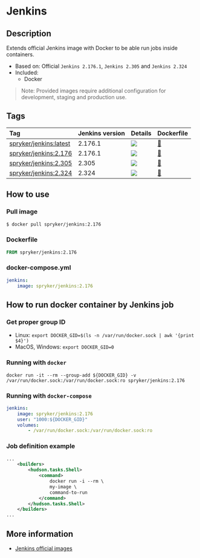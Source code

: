 # Jenkins

## Description

Extends official Jenkins image with Docker to be able run jobs inside containers.

* Based on: Official `Jenkins 2.176.1`, `Jenkins 2.305` and `Jenkins 2.324`
* Included:
    - Docker

> Note: Provided images require additional configuration for development, staging and production use.

## Tags

| Tag     | Jenkins version     | Details     | Dockerfile     |
| :------------- | :------------- | :------------- | :------------- |
| [spryker/jenkins:latest](https://hub.docker.com/r/spryker/jenkins/tags) | 2.176.1 | [![](https://images.microbadger.com/badges/image/spryker/jenkins:latest.svg)](https://microbadger.com/images/spryker/jenkins:latest "Get your own image badge on microbadger.com") | [:link:](https://github.com/spryker/docker-jenkins/blob/master/2.176/Dockerfile) |
| [spryker/jenkins:2.176](https://hub.docker.com/r/spryker/jenkins/tags)  | 2.176.1 | [![](https://images.microbadger.com/badges/image/spryker/jenkins:2.176.svg)](https://microbadger.com/images/spryker/jenkins:2.176 "Get your own image badge on microbadger.com") | [:link:](https://github.com/spryker/docker-jenkins/blob/master/2.176/Dockerfile) |
| [spryker/jenkins:2.305](https://hub.docker.com/r/spryker/jenkins/tags)  | 2.305 | [![](https://images.microbadger.com/badges/image/spryker/jenkins:2.304.svg)](https://microbadger.com/images/spryker/jenkins:2.305 "Get your own image badge on microbadger.com") | [:link:](https://github.com/spryker/docker-jenkins/blob/master/2.305/Dockerfile) |
| [spryker/jenkins:2.324](https://hub.docker.com/r/spryker/jenkins/tags)  | 2.324 | [![](https://images.microbadger.com/badges/image/spryker/jenkins:2.324.svg)](https://microbadger.com/images/spryker/jenkins:2.324 "Get your own image badge on microbadger.com") | [:link:](https://github.com/spryker/docker-jenkins/blob/master/2.324/Dockerfile) |

## How to use

### Pull image

```bash
$ docker pull spryker/jenkins:2.176
```

### Dockerfile

```dockerfile
FROM spryker/jenkins:2.176
```

### docker-compose.yml

```yaml
jenkins:
    image: spryker/jenkins:2.176
```

## How to run docker container by Jenkins job

### Get proper group ID

- Linux: `export DOCKER_GID=$(ls -n /var/run/docker.sock | awk '{print $4}')`
- MacOS, Windows: `export DOCKER_GID=0`

### Running with `docker`

`docker run -it --rm --group-add ${DOCKER_GID} -v /var/run/docker.sock:/var/run/docker.sock:ro spryker/jenkins:2.176`

### Running with `docker-compose`

```yaml
jenkins:
    image: spryker/jenkins:2.176
    user: "1000:${DOCKER_GID}"
    volumes:
        - /var/run/docker.sock:/var/run/docker.sock:ro
```

### Job definition example

```xml
...
    <builders>
        <hudson.tasks.Shell>
            <command>
                docker run -i --rm \
                my-image \
                command-to-run
            </command>
        </hudson.tasks.Shell>
    </builders>
...
```

## More information

* [Jenkins official images](https://github.com/jenkinsci/docker)
